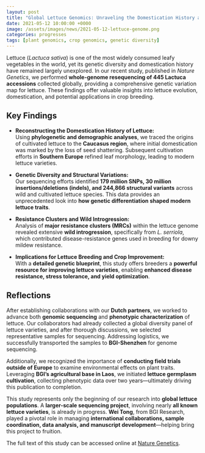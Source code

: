 ```yaml
---
layout: post
title: "Global Lettuce Genomics: Unraveling the Domestication History and Genetic Diversity of Cultivated Lettuce"
date: 2021-05-12 10:00:00 +0000
image: /assets/images/news/2021-05-12-lettuce-genome.png
categories: progresses
tags: [plant genomics, crop genomics, genetic diversity]
---
```



Lettuce (*Lactuca sativa*) is one of the most widely consumed leafy vegetables in the world, yet its genetic diversity and domestication history have remained largely unexplored. In our recent study, published in *Nature Genetics*, we performed **whole-genome resequencing of 445 Lactuca accessions** collected globally, providing a comprehensive genetic variation map for lettuce. These findings offer valuable insights into lettuce evolution, domestication, and potential applications in crop breeding.

## Key Findings

- **Reconstructing the Domestication History of Lettuce:**  
  Using **phylogenetic and demographic analyses**, we traced the origins of cultivated lettuce to the **Caucasus region**, where initial domestication was marked by the loss of seed shattering. Subsequent cultivation efforts in **Southern Europe** refined leaf morphology, leading to modern lettuce varieties.

- **Genetic Diversity and Structural Variations:**  
  Our sequencing efforts identified **179 million SNPs, 30 million insertions/deletions (indels), and 244,866 structural variants** across wild and cultivated lettuce species. This data provides an unprecedented look into **how genetic differentiation shaped modern lettuce traits**.

- **Resistance Clusters and Wild Introgression:**  
  Analysis of **major resistance clusters (MRCs)** within the lettuce genome revealed extensive **wild introgression**, specifically from *L. serriola*, which contributed disease-resistance genes used in breeding for downy mildew resistance.

- **Implications for Lettuce Breeding and Crop Improvement:**  
  With a **detailed genetic blueprint**, this study offers breeders a **powerful resource for improving lettuce varieties**, enabling **enhanced disease resistance, stress tolerance, and yield optimization**.

## Reflections

After establishing collaborations with our **Dutch partners**, we worked to advance both **genomic sequencing** and **phenotypic characterization** of lettuce. Our collaborators had already collected a global diversity panel of lettuce varieties, and after thorough discussions, we selected representative samples for sequencing. Addressing logistics, we successfully transported the samples to **BGI-Shenzhen** for genome sequencing.

Additionally, we recognized the importance of **conducting field trials outside of Europe** to examine environmental effects on plant traits. Leveraging **BGI’s agricultural base in Laos**, we initiated **lettuce germplasm cultivation**, collecting phenotypic data over two years—ultimately driving this publication to completion.

This study represents only the beginning of our research into **global lettuce populations**. A **larger-scale sequencing project**, involving nearly **all known lettuce varieties**, is already in progress. **Wei Tong**, from BGI Research, played a pivotal role in managing **international collaborations, sample coordination, data analysis, and manuscript development**—helping bring this project to fruition.

The full text of this study can be accessed online at [Nature Genetics](https://doi.org/10.1038/s41588-021-00831-0).